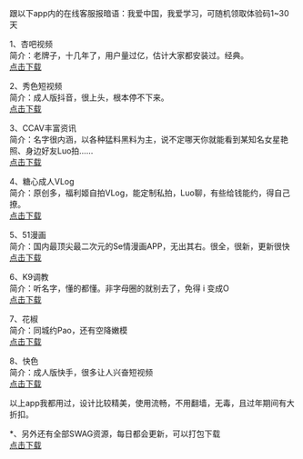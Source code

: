跟以下app内的在线客服报暗语：我爱中国，我爱学习，可随机领取体验码1~30天

1、杏吧视频<br>
简介：老牌子，十几年了，用户量过亿，估计大家都安装过。经典。<br>
[点击下载](https://a.xingba56.com/?_c=ltxb002)

2、秀色短视频<br>
简介：成人版抖音，很上头，根本停不下来。<br>
[点击下载](https://z.xiuse029.com/?_c=ltxs002)

3、CCAV丰富资讯<br>
简介：名字很内涵，以各种猛料黑料为主，说不定哪天你就能看到某知名女星艳照、身边好友Luo拍……<br>
[点击下载](https://a.ccava4.com/?channel=ltccav002)

4、糖心成人VLog<br>
简介：原创多，福利姬自拍VLog，能定制私拍，Luo聊，有些给钱能约，得自己撩。<br>
[点击下载](https://z.tx5234.com/?_c=lttx002)

5、51漫画<br>
简介：国内最顶尖最二次元的Se情漫画APP，无出其右。很全，很新，更新很快<br>
[点击下载](https://z.51mh020.com/?_c=ltmh002)

6、K9调教<br>
简介：听名字，懂的都懂。非字母圈的就别去了，免得 i 变成O<br>
[点击下载](https://z.k9sm13.com/?_c=ltk9002)

7、花椒<br>
简介：同城约Pao，还有空降嫩模<br>
[点击下载](https://hj05.me/?_c=lthj002)

8、快色<br>
简介：成人版快手，很多让人兴奋短视频<br>
[点击下载](https://kuaise5.me/?channel=ltks002)

以上app我都用过，设计比较精美，使用流畅，不用翻墙，无毒，且过年期间有大折扣。

*、另外还有全部SWAG资源，每日都会更新，可以打包下载<br>
[点击下载](https://asdjkl7777.site/?r=888)
